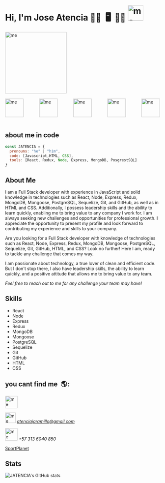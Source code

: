 ### <h1>Hi, I'm Jose Atencia 👋🏻    🖥️   👨🏻‍ <img src="https://user-images.githubusercontent.com/96576405/234164355-2e25af3b-8297-496d-a121-424e92e9036a.gif" alt="me" width="50"/></h1>
 



<div style="display: flex; justify-content: space-between;">
  <img src="https://user-images.githubusercontent.com/96576405/234157809-e04c9ecd-817c-44cb-95fb-66e7362ff215.png" alt="me" width="200"/> 
</div>
<br/>
<div style="display: flex; justify-content: space-between;">
  <img src="https://user-images.githubusercontent.com/96576405/234179957-6369b37f-fb71-4f41-915b-454a96365cc9.png" alt="me" width="60"/> 
  <img src="https://user-images.githubusercontent.com/96576405/234178806-8d75c930-80d0-481f-9f9a-9514d4057c92.png" alt="me" width="60"/>   
  <img src="https://user-images.githubusercontent.com/96576405/234179088-6d3200d1-60aa-472f-b9f6-10e7445783e3.png" alt="me" width="60"/> 
  <img src="https://user-images.githubusercontent.com/96576405/234180680-7043039f-2bc3-485b-bedc-7af23db4b66d.png" alt="me" width="60"/> 
  <img src="https://user-images.githubusercontent.com/96576405/234181286-c2ec72f2-793b-4db7-946d-ad7f6953e5da.png" alt="me" width="60"/>   
</div>
<br/>

## about me in code

```js
const JATENCIA = {
  pronouns: "he" | "him",
  code: [Javascript,HTML, CSS],
  tools: [React, Redux, Node, Express, MongoDB, PosgrestSQL]
}

```

## About Me

I am a Full Stack developer with experience in JavaScript and solid knowledge in technologies such as React, Node, Express, Redux, MongoDB, Mongoose, PostgreSQL, Sequelize, Git, and GitHub, as well as in HTML and CSS. Additionally, I possess leadership skills and the ability to learn quickly, enabling me to bring value to any company I work for. I am always seeking new challenges and opportunities for professional growth. I appreciate the opportunity to present my profile and look forward to contributing my experience and skills to your company.

Are you looking for a Full Stack developer with knowledge of technologies such as React, Node, Express, Redux, MongoDB, Mongoose, PostgreSQL, Sequelize, Git, GitHub, HTML, and CSS? Look no further! Here I am, ready to tackle any challenge that comes my way.

I am passionate about technology, a true lover of clean and efficient code. But I don't stop there, I also have leadership skills, the ability to learn quickly, and a positive attitude that allows me to bring value to any team.

*Feel free to reach out to me for any challenge your team may have!*


## Skills

- React
- Node
- Express
- Redux
- MongoDB
- Mongoose
- PostgreSQL
- Sequelize
- Git
- GitHub
- HTML
- CSS




## you cant find me    🌎 :
  
[<img src="https://user-images.githubusercontent.com/96576405/234184757-0dd34761-c8aa-4fd5-876d-45d4d98ea637.png" alt="me" width="40"/>](https://www.linkedin.com/in/joseantonioatenciajaramillo/)


<img src="https://user-images.githubusercontent.com/96576405/234188326-ade3324c-bbec-4633-b4b2-ab7727eed7c3.png" alt="me" width="34"/> *atenciajaramillo@gmail.com*

<img src="https://user-images.githubusercontent.com/96576405/234190514-7c1ecfa0-8f90-452d-a7ef-77510ac72e6d.png" alt="me" width="40"/> *+57 313 6040 850*


[SportPlanet](https://github.com/JATENCIA/JATENCIA/issues/20#issue-1682519139)


## Stats

![JATENCIA's GitHub stats](https://github-readme-stats.vercel.app/api?username=JATENCIA&show_icons=true&theme=cobalt)

<!--
**JATENCIA/JATENCIA** is a ✨ _special_ ✨ repository because its `README.md` (this file) appears on your GitHub profile.

Here are some ideas to get you started:

- 🔭 I’m currently working on ...
- 🌱 I’m currently learning ...
- 👯 I’m looking to collaborate on ...
- 🤔 I’m looking for help with ...
- 💬 Ask me about ...
- 📫 How to reach me: ...
- 😄 Pronouns: ...
- ⚡ Fun fact: ...
-->
